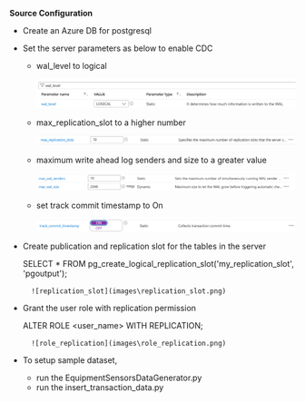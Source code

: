 **Source Configuration**

- Create an Azure DB for postgresql
- Set the server parameters as below to enable CDC
     - wal_level to logical

        ![wal_level](images/wal_level.png)
     - max_replication_slot to a higher number 

         ![max_replication_slot](images/max_rep_slot.png)
    - maximum write ahead log senders and size to a greater value

        ![max_wal_senders](images/max_wal_senders.png)
    - set track commit timestamp to On

        ![track_commit_timestamp](images/track_commit_timestamp.png)
- Create publication and replication slot for the tables in the server

    SELECT * FROM pg_create_logical_replication_slot('my_replication_slot', 'pgoutput');

        ![replication_slot](images\replication_slot.png)
- Grant the user role with replication permission

    ALTER ROLE <user_name> WITH REPLICATION;

        ![role_replication](images\role_replication.png)
- To setup sample dataset,
    - run the  EquipmentSensorsDataGenerator.py
    - run the insert_transaction_data.py   
